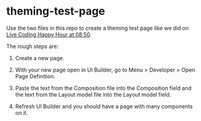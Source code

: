 # theming-test-page

Use the two files in this repo to create a theming test page like we did on [Live Coding Happy Hour at 08:50](https://www.youtube.com/watch?v=3KDrbJK25FA&t=530s). 

The rough steps are:

1. Create a new page.

1. With your new page open in UI Builder, go to Menu > Developer > Open Page Definition.

1. Paste the text from the Composition file into the Composition field and the text from the Layout model file into the Layout model field.

1. Refresh UI Builder and you should have a page with many components on it.
